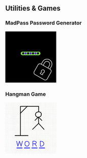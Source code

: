 ## Utilities & Games

### MadPass Password Generator
[![Password Generator](./../assets/pwgen.png)](https://github.com/enl9076/MadPass-Better-Password-Generator)


### Hangman Game
[![Hangman Game](./../assets/hangman.png)]()

